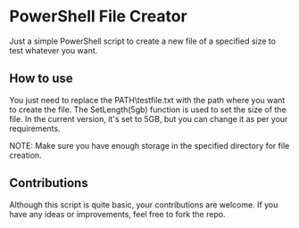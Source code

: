 # PowerShell File Creator

Just a simple PowerShell script to create a new file of a specified size to test whatever you want.

## How to use

You just need to replace the PATH\testfile.txt with the path where you want to create the file. The SetLength(5gb) function is used to set the size of the file. In the current version, it's set to 5GB, but you can change it as per your requirements.

NOTE: Make sure you have enough storage in the specified directory for file creation.

## Contributions

Although this script is quite basic, your contributions are welcome. If you have any ideas or improvements, feel free to fork the repo.
